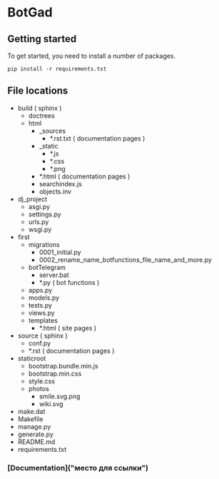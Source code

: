 # BotGad

## Getting started

To get started, you need to install a number of packages.
```
pip install -r requirements.txt
```
## File locations

* build ( sphinx )
    * doctrees
    * html
      * _sources
        * *.rst.txt ( documentation pages )
      * _static
        * *.js
        * *.css
        * *.png
      * *.html ( documentation pages )
      * searchindex.js
      * objects.inv
* dj_project
    * asgi.py
    * settings.py
    * urls.py
    * wsgi.py
* first
    * migrations
        * 0001_initial.py
        * 0002_rename_name_botfunctions_file_name_and_more.py
    * botTelegram
      * server.bat
      * *.py ( bot functions )
    * apps.py
    * models.py
    * tests.py
    * views.py
    * templates
      * *.html ( site pages )
* source ( sphinx )
    * conf.py
    * *.rst ( documentation pages )
* staticroot
    * bootstrap.bundle.min.js
    * bootstrap.min.css
    * style.css
    * photos
      * smile.svg.png
      * wiki.svg
* make.dat
* Makefile
* manage.py
* generate.py
* README.md
* requirements.txt

### [Documentation]("место для ссылки")


